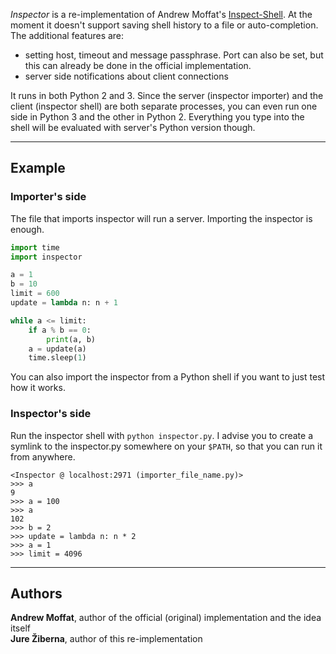 _Inspector_ is a re-implementation of Andrew Moffat's
[Inspect-Shell](https://github.com/amoffat/Inspect-Shell). At the moment it
doesn't support saving shell history to a file or auto-completion. The
additional features are:

 - setting host, timeout and message passphrase. Port can also be set, but this
   can already be done in the official implementation.
 - server side notifications about client connections

It runs in both Python 2 and 3. Since the server (inspector importer) and the
client (inspector shell) are both separate processes, you can even run one side
in Python 3 and the other in Python 2. Everything you type into the shell will
be evaluated with server's Python version though.

--------------------------------------------------------------------------------


Example
-------


### Importer's side

The file that imports inspector will run a server. Importing the inspector
is enough.

```python
import time
import inspector

a = 1
b = 10
limit = 600
update = lambda n: n + 1

while a <= limit:
    if a % b == 0:
        print(a, b)
    a = update(a)
    time.sleep(1)
```

You can also import the inspector from a Python shell if you want to just test
how it works.


### Inspector's side

Run the inspector shell with `python inspector.py`. I advise  you to create a
symlink to the inspector.py somewhere on your `$PATH`, so that you can run it
from anywhere.

    <Inspector @ localhost:2971 (importer_file_name.py)>
    >>> a
    9
    >>> a = 100
    >>> a
    102
    >>> b = 2
    >>> update = lambda n: n * 2
    >>> a = 1
    >>> limit = 4096

--------------------------------------------------------------------------------


Authors
-------

__Andrew Moffat__, author of the official (original) implementation and the idea
itself  
__Jure Žiberna__, author of this re-implementation
